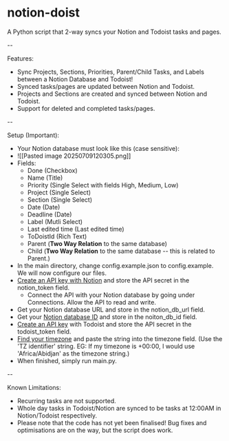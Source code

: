 # notion-doist

A Python script that 2-way syncs your Notion and Todoist tasks and pages.

--

Features:

- Sync Projects, Sections, Priorities, Parent/Child Tasks, and Labels between a Notion Database and Todoist!
- Synced tasks/pages are updated between Notion and Todoist.
- Projects and Sections are created and synced between Notion and Todoist.
- Support for deleted and completed tasks/pages.

--

Setup (Important):

- Your Notion database must look like this (case sensitive):
- ![[Pasted image 20250709120305.png]]
- Fields:
  - Done (Checkbox)
  - Name (Title)
  - Priority (Single Select with fields High, Medium, Low)
  - Project (Single Select)
  - Section (Single Select)
  - Date (Date)
  - Deadline (Date)
  - Label (Mutli Select)
  - Last edited time (Last edited time)
  - ToDoistId (Rich Text)
  - Parent (**Two Way Relation** to the same database)
  - Child (**Two Way Relation** to the same database -- this is related to Parent.)
- In the main directory, change config.example.json to config.example. We will now configure our files.
- [Create an API key with Notion](https://developers.notion.com/docs/create-a-notion-integration) and store the API secret in the notion_token field.
  - Connect the API with your Notion database by going under Connections. Allow the API to read and write.
- Get your Notion database URL and store in the notion_db_url field.
- Get your [Notion database ID](https://stackoverflow.com/questions/67728038/where-to-find-database-id-for-my-database-in-notion) and store in the noiton_db_id field.
- [Create an API key](https://www.todoist.com/help/articles/find-your-api-token-Jpzx9IIlB) with Todoist and store the API secret in the todoist_token field.
- [ Find your timezone](https://en.wikipedia.org/wiki/List_of_tz_database_time_zones) and paste the string into the timezone field. (Use the 'TZ identifier' string. EG: If my timezone is +00:00, I would use 'Africa/Abidjan' as the timezone string.)
- When finished, simply run main.py.

--

Known Limitations:

- Recurring tasks are not supported.
- Whole day tasks in Todoist/Notion are synced to be tasks at 12:00AM in Notion/Todoist respectively.
- Please note that the code has not yet been finalised! Bug fixes and optimisations are on the way, but the script does work.
